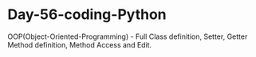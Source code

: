 # Day-56-coding-Python
OOP(Object-Oriented-Programming) - Full Class definition, Setter, Getter Method definition, Method Access and Edit.
